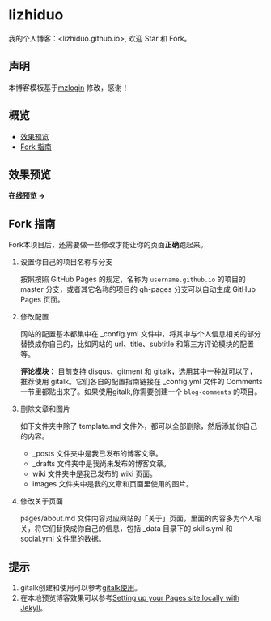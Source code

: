 # lizhiduo

我的个人博客：<lizhiduo.github.io>, 欢迎 Star 和 Fork。

## 声明

本博客模板基于[mzlogin](https://mazhuang.org/) 修改，感谢！

## 概览

* [效果预览](#效果预览)
* [Fork 指南](#Fork-指南)

## 效果预览

**[在线预览 &rarr;](https://lizhiduo.github.io)**

## Fork 指南

Fork本项目后，还需要做一些修改才能让你的页面**正确**跑起来。

1. 设置你自己的项目名称与分支

   按照按照 GitHub Pages 的规定，名称为 `username.github.io` 的项目的 master 分支，或者其它名称的项目的 gh-pages 分支可以自动生成 GitHub Pages 页面。

2. 修改配置

   网站的配置基本都集中在 \_config.yml 文件中，将其中与个人信息相关的部分替换成你自己的，比如网站的 url、title、subtitle 和第三方评论模块的配置等。

   **评论模块：** 目前支持 disqus、gitment 和 gitalk，选用其中一种就可以了，推荐使用 gitalk。它们各自的配置指南链接在 \_config.yml 文件的 Comments 一节里都贴出来了。如果使用gitalk,你需要创建一个 `blog-comments` 的项目。

3. 删除文章和图片

   如下文件夹中除了 template.md 文件外，都可以全部删除，然后添加你自己的内容。

   * _posts  文件夹中是我已发布的博客文章。
   * _drafts  文件夹中是我尚未发布的博客文章。
   * wiki  文件夹中是我已发布的 wiki 页面。
   * images  文件夹中是我的文章和页面里使用的图片。

4. 修改关于页面

   pages/about.md 文件内容对应网站的「关于」页面，里面的内容多为个人相关，将它们替换成你自己的信息，包括 \_data 目录下的 skills.yml 和 social.yml 文件里的数据。



## 提示

1. gitalk创建和使用可以参考[gitalk使用](https://www.jianshu.com/p/78c64d07124d)。
2. 在本地预览博客效果可以参考[Setting up your Pages site locally with Jekyll][1]。

[1]: https://help.github.com/articles/setting-up-your-pages-site-locally-with-jekyll/
